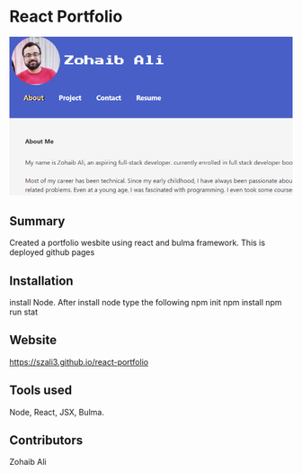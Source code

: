 # React Portfolio

![Screenshot](src/images/Capture.PNG)

## Summary  

Created a portfolio wesbite using react and bulma framework. This is deployed github pages

## Installation

install Node. After install node type the following
npm init
npm install
npm run stat

## Website
https://szali3.github.io/react-portfolio


## Tools used

Node, React, JSX, Bulma.

## Contributors

Zohaib Ali
